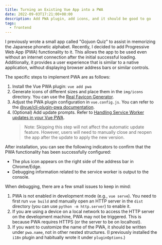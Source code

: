 ```yaml
---
title: Turning an Existing Vue App into a PWA
date: 2022-09-03T17:21:00+08:00
description: Add PWA plugin, add icons, and it should be good to go
tags:
  - frontend
---
```


I previously wrote a small app called "Gojuon Quiz" to assist in memorizing the Japanese phonetic alphabet. Recently, I decided to add Progressive Web App (PWA) functionality to it. This allows the app to be used even without an internet connection after the initial successful loading. Additionally, it provides a user experience that is similar to a native application, without displaying browser address bars or similar controls.

The specific steps to implement PWA are as follows:
1. Install the Vue PWA plugin: `vue add pwa`
2. Generate icons of different sizes and place them in the `img/icons` directory. You can use the [Real Favicon Generator](https://realfavicongenerator.net/).
3. Adjust the PWA plugin configuration in `vue.config.js`. You can refer to the [@vue/cli-plugin-pwa documentation](https://cli.vuejs.org/core-plugins/pwa.html#configuration).
4. (Optional) Add update prompts. Refer to [Handling Service Worker updates in your Vue PWA](https://dev.to/drbragg/handling-service-worker-updates-in-your-vue-pwa-1pip).
    > Note: Skipping this step will not affect the automatic update feature. However, users will need to manually close and reopen the app after the update to apply the new version.

After installation, you can see the following indicators to confirm that the PWA functionality has been successfully configured:
- The plus icon appears on the right side of the address bar in Chrome/Edge.
- Debugging information related to the service worker is output to the console.

When debugging, there are a few small issues to keep in mind:
1. PWA is not enabled in development mode (e.g., `vue serve`). You need to first run `vue build` and manually open an HTTP server in the `dist` directory (you can use `python -m http.server`) to enable it.
2. If you are using a device on a local network to access the HTTP server on the development machine, PWA may not be triggered. This is because PWA requires HTTPS (or the server to be on localhost).
3. If you want to customize the name of the PWA, it should be written under `pwa.name`, not in other nested structures. (I previously installed the `i18n` plugin and habitually wrote it under `pluginOptions`.)